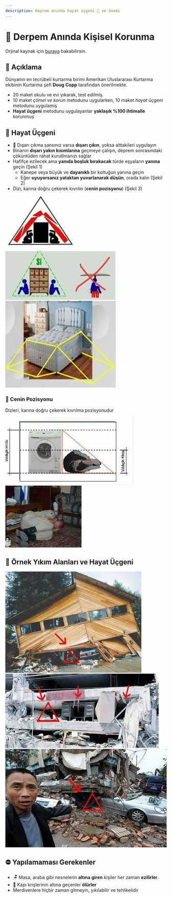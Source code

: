 ```yaml
---
description: Deprem anında hayat üçgeni 📐 ve önemi
---
```


# 💒 Derpem Anında Kişisel Korunma

Orjinal kaynak için [buraya](http://ogretmenlerdiyari.com/deprem-aninda-hayat-ucgeni-ve-onemi) bakabilirsin.

## 🗽 Açıklama

Dünyanın en tecrübeli kurtarma birimi Amerikan Uluslararası
Kurtarma ekibinin Kurtarma şefi **Doug Copp** tarafından önerilmekte.

- 20 maket okulu ve evi yıkarak, test edilmiş.
- 10 maket _çömel ve korun_ metodunu uygularken, 10 maket _hayat üçgeni_ metodunu uygulamış
- **Hayat üçgeni** metodunu uygulayanlar **yaklaşık %100 ihtimalle** korunmuş

## 📐 Hayat Üçgeni

- 🏃‍ Dışarı çıkma şansınız varsa **dışarı çıkın**, yoksa alttakileri uygulayın
- Binanın **dışarı yakın kısımlarına** geçmeye çalışın, deprem sonrasındaki çöküntüden rahat kurutlmanızı sağlar
- Hafifçe ezilecek ama **yanıda boşluk bırakacak** türde eşyaların **yanına** geçin (Şekil 1)
  - Kanepe veya büyük ve **dayanıklı** bir koltuğun yanına geçin
  - Eğer **uyuyorsanız yataktan yuvarlanarak düşün**, orada kalın (Şekil 2)
- Dizi, karına doğru çekerek kıvrılın (**cenin pozisyonu**) (Şekil 3)


![](../res/life_triangle_2.png)
![](../res/life_triangle_5.png)
![](../res/life_triangle_4.png)

### 🙍‍ Cenin Pozisyonu

Dizleri, karına doğru çekerek kıvrılma pozisyonudur

![](../res/cenin_2.png)
![](../res/life_triange_1.png)

## 🧱 Örnek Yıkım Alanları ve Hayat Üçgeni

![](../res/life_triangle_3.png)
![](../res/deprem_örneği.png)
![](../res/deprem_örneği_2.png)

## ⛔ Yapılamaması Gerekenler

- 🪑 Masa, araba gibi nesnelerin **altına giren** kişiler
her zaman **ezilirler**. 
- 🚪 Kapı krişlerinin altına geçenler **ölürler**
- Merdivenlere hiçbir zaman gitmeyin, yıkılabilir ve tehlikelidir
